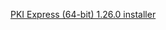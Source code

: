 ﻿[PKI Express (64-bit) 1.26.0 installer](https://cdn.lacunasoftware.com/pki-express/windows/pkie-1.26.0-x64.msi)

